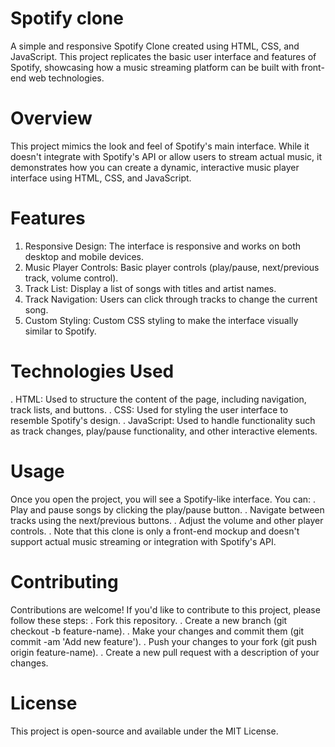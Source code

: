 # Spotify clone
A simple and responsive Spotify Clone created using HTML, CSS, and JavaScript. This project replicates the basic user interface and features of Spotify, 
showcasing how a music streaming platform can be built with front-end web technologies.

# Overview
This project mimics the look and feel of Spotify's main interface. While it doesn't integrate with Spotify's API or allow users to stream actual music,
it demonstrates how you can create a dynamic, interactive music player interface using HTML, CSS, and JavaScript.

# Features
1. Responsive Design: The interface is responsive and works on both desktop and mobile devices.
2. Music Player Controls: Basic player controls (play/pause, next/previous track, volume control).
3. Track List: Display a list of songs with titles and artist names.
4. Track Navigation: Users can click through tracks to change the current song.
5. Custom Styling: Custom CSS styling to make the interface visually similar to Spotify.
 
# Technologies Used
. HTML: Used to structure the content of the page, including navigation, track lists, and buttons.
. CSS: Used for styling the user interface to resemble Spotify's design.
. JavaScript: Used to handle functionality such as track changes, play/pause functionality, and other interactive elements.

# Usage
Once you open the project, you will see a Spotify-like interface. You can:
. Play and pause songs by clicking the play/pause button.
. Navigate between tracks using the next/previous buttons.
. Adjust the volume and other player controls.
. Note that this clone is only a front-end mockup and doesn't support actual music streaming or integration with Spotify's API.

# Contributing
Contributions are welcome! If you'd like to contribute to this project, please follow these steps:
. Fork this repository.
. Create a new branch (git checkout -b feature-name).
. Make your changes and commit them (git commit -am 'Add new feature').
. Push your changes to your fork (git push origin feature-name).
. Create a new pull request with a description of your changes.

# License
This project is open-source and available under the MIT License.
